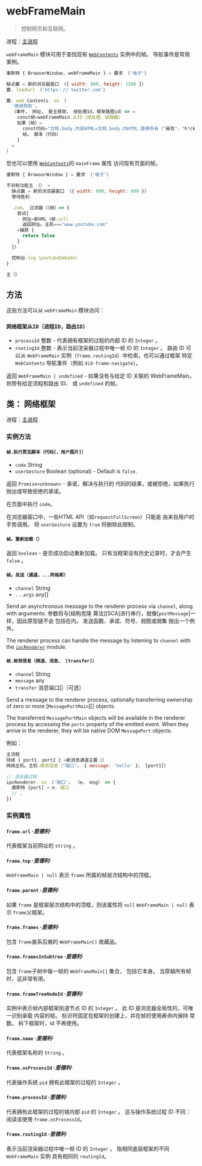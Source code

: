 # webFrameMain

> 控制网页和互联网。

进程：[主进程](../glossary.md#main-process)

`webFrameMain` 模块可用于查找现有 [`WebContents`](web-contents.md) 实例中的帧。 导航事件是常用 案例。

```javascript
康斯特 { BrowserWindow, webFrameMain } = 要求 （'电子'）

缺点赢 = 新的浏览器窗口 （{ width: 800, height: 1500 }）
赢. loadurl （'https：// twitter.com'）

赢. web Contents. on （
  '做帧导航'，
  （事件， 网址， 是主框架， 帧处理Id，框架路图id）=> =
    const帧=webFrameMain.从ID（帧处理，帧路霸）
    如果（帧）=
      const代码="文档.body.内部HTML=文档.body.内HTML.替换所有（"赫克"，"h*ck"）"
      帧。 脚本（代码）
    }
  =
）
```

您也可以使用 [`WebContents`](web-contents.md)的 `mainFrame` 属性 访问现有页面的帧。

```javascript
康斯特 { BrowserWindow } = 要求 （'电子'）

不对称功能主 （） =
  缺点赢 = 新的浏览器窗口 （{ width: 800, height: 600 }）
  等待胜利

  .com。 过滤器（（帧）=> {
    尝试{
      网址=新URL（帧.url）
      返回网址。主机==="www.youtube.com"
    =捕获 {
      return false
    }
  }）

  控制台.log（youtubeEmbeds）
}

主（）
```

## 方法

这些方法可以从 `webFrameMain` 模块访问：

### `网络框架从ID（进程ID，路由ID）`

* `processId` 整数 - 代表拥有框架的过程的内部 ID 的 `Integer` 。
* `routingId` 整数 - 表示当前渲染器过程中唯一帧 ID 的 `Integer` 。 路由 ID 可以从 `WebFrameMain` 实例（`frame.routingId`）中检索，也可以通过框架 特定 `WebContents` 导航事件（例如 `did-frame-navigate`）。

返回 `WebFrameMain | undefined` - 如果没有与给定 ID 关联的 WebFrameMain，则带有给定流程和路由 ID、 或 `undefined` 的帧。

## 类： 网络框架

进程：[主进程](../glossary.md#main-process)

### 实例方法

#### `帧.执行贾瓦脚本（代码[，用户图片]）`

* `code` String
* `userGesture` Boolean (optional) - Default is `false`.

返回 `Promise<unknown>` - 承诺，解决与执行的 代码的结果，或被拒绝，如果执行抛出或导致拒绝的承诺。

在页面中执行 `code`。

在浏览器窗口中，一些HTML API（如` requestFullScreen `）只能是 由来自用户的手势调用。 将 ` userGesture ` 设置为 ` true ` 将删除此限制。

#### `帧。重新加载（）`

返回 `boolean` - 是否成功启动重新加载。 只有当框架没有历史记录时，才会产生 `false` 。

#### `帧。发送（通道，...阿格斯）`

* `channel` String
* `...args` any[]

Send an asynchronous message to the renderer process via `channel`, along with arguments. 参数将与\[结构克隆 算法\]\[SCA\]进行串行，就像[`postMessage`]一样，因此原型链不会 包括在内。 发送函数、承诺、符号、弱图或弱集 抛出一个例外。

The renderer process can handle the message by listening to `channel` with the [`ipcRenderer`](ipc-renderer.md) module.

#### `帧.邮资信息（频道、消息、 [transfer]）`

* `channel` String
* `message` any
* `transfer` 消息端口[]（可选）

Send a message to the renderer process, optionally transferring ownership of zero or more [`MessagePortMain`][] objects.

The transferred `MessagePortMain` objects will be available in the renderer process by accessing the `ports` property of the emitted event. When they arrive in the renderer, they will be native DOM `MessagePort` objects.

例如：

```js
主流程
持续 { port1, port2 } =新消息通道主要（）
网络主机。主机.邮资信息（"端口"， { message: 'hello' }， [port1]）

// 渲染器过程
ipcRenderer. on （'端口'， （e， msg） => {
  康斯特 [port] = e. 端口
  // 。
})
```

### 实例属性

#### `frame.url` _·里德利·_

代表框架当前网址的 `string` 。

#### `frame.top` _·里德利·_

`WebFrameMain | null` 表示 `frame` 所属的帧层次结构中的顶框。

#### `frame.parent` _·里德利·_

如果 `frame` 是框架层次结构中的顶框，则该属性将 `null` `WebFrameMain | null` 表示 `frame`父框架。

#### `frame.frames` _·里德利·_

包含 `frame`直系后裔的 `WebFrameMain[]` 收藏品。

#### `frame.framesInSubtree` _·里德利·_

包含 `frame`子树中每一帧的 `WebFrameMain[]` 集合， 包括它本身。 当穿越所有帧时，这非常有用。

#### `frame.frameTreeNodeId` _·里德利·_

实例中表示帧内部框架街道节点 ID 的 `Integer` 。 此 ID 是浏览器全局性的，可唯一识别承载 内容的帧。 标识符固定在框架的创建上，并在帧的使用寿命内保持 常数。 拆下框架时，id 不再使用。

#### `frame.name` _·里德利·_

代表框架名称的 `String` 。

#### `frame.osProcessId` _·里德利·_

代表操作系统 `pid` 拥有此框架的过程的 `Integer` 。

#### `frame.processId` _·里德利·_

代表拥有此框架的过程的铬内部 `pid` 的 `Integer` 。 这与操作系统过程 ID 不同：阅读该使用 `frame.osProcessId`。

#### `frame.routingId` _·里德利·_

表示当前渲染器过程中唯一帧 ID 的 `Integer` 。 指相同底层框架的不同 `WebFrameMain` 实例 具有相同的 `routingId`。
